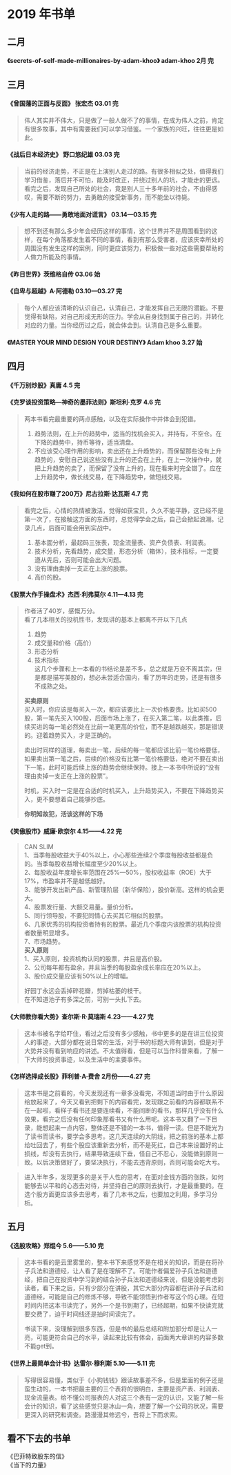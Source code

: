 # 2019 年书单
## 二月
#### 《secrets-of-self-made-millionaires-by-adam-khoo》 adam-khoo  2月 完   
## 三月
#### 《曾国藩的正面与反面》 张宏杰   03.01 完  
> 伟人其实并不伟大，只是做了一般人做不了的事情，在成为伟人之前，肯定有很多故事，其中有需要我们可以学习借鉴。一个家族的兴旺，往往更是如此。

#### 《战后日本经济史》 野口悠纪雄  03.03 完   
> 当前的经济走势，不正是在上演别人走过的路。有很多相似之处，值得我们学习借鉴，落后并不可怕，能及时改正，并绕过别人的坑，才能走的更远。看完之后，发现自己所处的社会，竟是别人三十多年前的社会，不由得感叹，需要不断的努力，去勇敢的接受新事务，而不能坐以待毙。

#### 《少有人走的路——勇敢地面对谎言》 03.14—03.15 完  
> 想不到还有那么多少年会经历这样的事情，这个世界并不是周围看到的这样，在每个角落都发生着不同的事情，看到有那么受害者，应该庆幸所处的周围没有发生这样的案例，同时更应该努力，积极做一些对这些需要帮助的人做力所能及的事情。
  
#### 《昨日世界》茨维格自传 03.06 始   

#### 《自卑与超越》A·阿德勒 03.10—03.27 完
> 每个人都应该清晰的认识自己，认清自己，才能发挥自己无限的潜能。不要觉得有缺陷，对自己形成无形的压力。学会从自身找到属于自己的，并转化对应的力量。当你经历过之后，就会体会到。认清自己是多么重要。
    
#### 《MASTER YOUR MIND DESIGN YOUR DESTINY》 Adam khoo 3.27 始  
## 四月 
#### 《千万别炒股》真庸 4.5 完  
#### 《克罗谈投资策略—神奇的墨菲法则》斯坦利·克罗  4.6 完
> 两本书看完最重要的两点感触，以及在实际操作中并体会到犯错。  
> 1. 趋势法则，在上升的趋势中，适当的找机会买入，并持有，不空仓。在下降的趋势中，持币等待，适当清盘。  
> 2. 不应该受心理作用的影响，卖出还在上升趋势的，而保留那些没有上升趋势的，安慰自己说这些没有上升的还会在上升，在上一次操作中，就把上升趋势的卖了，而保留了没有上升的，现在看来时完全错了。应在上升趋势中，做长线交易，在下降趋势中，做短线交易。
 
#### 《我如何在股市赚了200万》尼古拉斯·达瓦斯 4.7 完
> 看完之后，心情的热情被激活，觉得如获宝贝，久久不能平静，这已经不是第一次了，在接触这方面的东西时，总觉得学会之后，自己会掀起浪潮。记录几点，后面可能会用到实战中。  
> 1. 基本面分析，最起码三张表，现金流量表、资产负债表、利润表。  
> 2. 技术分析，先看趋势，成交量，形态分析（箱体），技术指标，一定要遵从先后，否则可能会出大问题。  
> 3. 没有理由卖掉一支正在上涨的股票。  
> 4. 高价的股。

#### 《股票大作手操盘术》杰西·利弗莫尔 4.11—4.13 完
> 作者活了40岁，感慨万分。  
> 看了几本相关的投机性书，发现讲的基本上都离不开以下几点  
> 1. 趋势  
> 2. 成交量和价格（高价）  
> 3. 形态分析  
> 4. 技术指标  
> 这几个步骤和上一本看的书结论是差不多，总之就是万变不离其宗，但是都是描写美股的，想必未尝适合国内，看了历年的走势，还是有很多不成熟之处。  
> 
> **买卖原则**   
> 买入时，你应该是每买入一次，都应该要比上一次价格要贵。比如买500股，第一笔先买入100股，后面市场上涨了，在买入第二笔，以此类推，后续买进的每一笔必然处在比前一笔更高的价位，而不是越跌越买，那是错误的。迎着趋势买入，才是正确的。  
> 
> 卖出时同样的道理，每卖出一笔，后续的每一笔都应该比前一笔价格要低，如果卖出第一笔之后，后续的价格没有比第一笔价格要低，绝对不要在卖出下一笔，此时可能后续上涨的趋势会继续保持。接上一本书中所说的“没有理由卖掉一支正在上涨的股票”。
> 
> 时机，买入时一定是在合适的时机买入，上升趋势买入，不要在下降趋势买入，更不要想着自己能够抄底。
> 
> **你明知故犯，活该这样的下场**  

#### 《笑傲股市》威廉·欧奈尔  4.15——4.22 完
> CAN SLIM   
> 1、当季每股收益大于40%以上，小心那些连续2个季度每股收益都是负的。当季每股收益增长幅度至少20%以上。  
> 2、每股收益年度增长率范围在25%—50%，股权收益率（ROE）大于17%，市盈率并不是越低越好。  
> 3、能够开发出新产品、新管理阶层（新华保险），股价新高。这样的机会更大。  
> 4、股票发行量、大额交易量。量价分析。  
> 5、同行领导股，不要犯同情心去买其它相似的股票。  
> 6、几家优秀的机构投资者持有的股票。最近几个季度内该股票的机构投资者数量明显增多。  
> 7、市场趋势。  
> **买入原则**   
> 1、买入原则，投资机构认同的股票，并且是高价股。  
> 2、公司每年都有盈余，并且当季的每股盈余成长率应在20%以上。  
> 3、股价成交量应该有50%以上的增幅。
> 
> 好园丁永远会丢掉碎花瓣，剪掉枯萎的枝干。  
> 在不知道池子有多深之前，可别一头扎下去。

#### 《大师教你看大势》查尔斯·R·莫瑞斯 4.23——4.27 完
> 这本书被名字给吓住，看过之后没有多少感触，书中更多的是在讲三位投资人的事迹，大部分都在说日常的生活，对于书的标题大师有讲到，但是对于大势并没有看到响应的讲述。不太值得看，但是可以当作科普来看，了解一下大师的投资事迹，以及生活中的主要事件。
 
#### 《怎样选择成长股》菲利普·A·费舍 2月份——4.27 完
> 这本书是之前看的，今天发现还有一章多没看完，不知道当时由于什么原因给放起来了，今天又看到把剩下的内容看完，发现跟之前看的内容都联系不在一起啦，看样子看书还是要连续看，不能间断的看书，那样几乎没有什么效果，看完之后没有任何印象那看书又有什么用呢。这本书又翻了一下目录，能想起来一点内容，整体还是不错的一本书，值得一读。但是不能光为了读书而读书，要学会多思考。这几天连续的大阴线，把之前涨的基本上都给吐回去了，有些个股应该重新去分析，而不是死扛，自己本来设置好的止损线，却没有去执行，结果导致连续下垂，怪自己不忍心，没能做到原则一致。以后决策做好了，要坚决执行，不能去违背原则，否则可能会吃大亏。  

> 进入半年多，发现更多的是关于人性的思考，在面对金钱方面的涨跌，如何能够去以平和的心态去对待，并坚持自己的原则去执行，才是最重要的。在选个股方面更应该多去思考，看了几本书之后，也要加之利用，多学习分析。

## 五月
#### 《选股攻略》郑焜今  5.6——5.10 完
> 这本书看的是云里雾里的，整本书下来感觉不是在相关的知识，而是在将孙子兵法和道德经，让人看了是在理解不了。可能作者偏爱孙子兵法和道德经，把自己在投资中学习到的结合孙子兵法和道德经来说，但是没能考虑到读者，看下来之后，只有少部分在讲股，其它大部分内容都在讲孙子兵法和道德经，可能是自己的修炼不够，导致不能领悟到作者写这个的心理。在短时间内把这本书读完了，另外一个是书到期了，已经超期，如果不快读完就要交费了，迫于时间线还是抽时间读完了。
> 
> 书读下来，没理解到很多东西，但是书的最后总结和附加部分却是让人一亮，可能更符合自己的水平，读起来比较有体会，前面两大章讲的内容多数不能get到。

#### 《世界上最简单会计书》达雷尔·穆利斯 5.10——5.11 完
> 写得很容易懂，类似于《小狗钱钱》跟读故事差不多，但是里面的例子还是蛮生动的，一本书把最主要的三个表将的很明白，主要是资产表、利润表、现金流量表。给不懂公司报表的人对这三个表有一定的认识，又能了解一些会计的知识，看了这些感觉只是冰山一角，想要了解一个公司的状况，需要更深入的研究和调查。路漫漫其修远兮，吾将上下而求索。

## 看不下去的书单
《巴菲特致股东的信》  
《当下的力量》